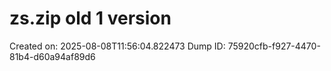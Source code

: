 # zs.zip old 1 version
Created on: 2025-08-08T11:56:04.822473
Dump ID: 75920cfb-f927-4470-81b4-d60a94af89d6

